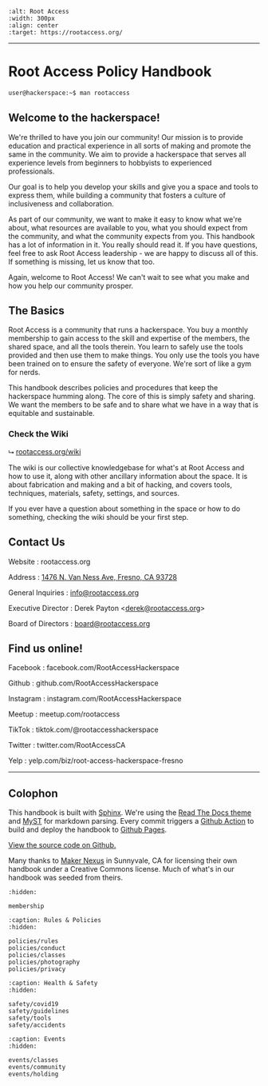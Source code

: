 ```{image} _static/img/rootaccess-logo-color.svg
:alt: Root Access
:width: 300px
:align: center
:target: https://rootaccess.org/
```

---

# Root Access Policy Handbook

```bash
user@hackerspace:~$ man rootaccess
```

## Welcome to the hackerspace!

We're thrilled to have you join our community! Our mission is to provide education and practical experience in all sorts of making and promote the same in the community. We aim to provide a hackerspace that serves all experience levels from beginners to hobbyists to experienced professionals.

Our goal is to help you develop your skills and give you a space and tools to express them, while building a community that fosters a culture of inclusiveness and collaboration.

As part of our community, we want to make it easy to know what we're about, what resources are available to you, what you should expect from the community, and what the community expects from you. This handbook has a lot of information in it. You really should read it. If you have questions, feel free to ask Root Access leadership - we are happy to discuss all of this. If something is missing, let us know that too.

Again, welcome to Root Access! We can't wait to see what you make and how you help our community prosper.

## The Basics

Root Access is a community that runs a hackerspace. You buy a monthly membership to gain access to the skill and expertise of the members, the shared space, and all the tools therein. You learn to safely use the tools provided and then use them to make things. You only use the tools you have been trained on to ensure the safety of everyone. We're sort of like a gym for nerds.

This handbook describes policies and procedures that keep the hackerspace humming along. The core of this is simply safety and sharing. We want the members to be safe and to share what we have in a way that is equitable and sustainable.

### Check the Wiki

⮡ [rootaccess.org/wiki](https://rootaccess.org/wiki/)

The wiki is our collective knowledgebase for what's at Root Access and how to use it, along with other ancillary information about the space. It is about fabrication and making and a bit of hacking, and covers tools, techniques, materials, safety, settings, and sources.

If you ever have a question about something in the space or how to do something, checking the wiki should be your first step.

## Contact Us

Website
   : rootaccess.org

Address
   : [1476 N. Van Ness Ave, Fresno, CA 93728](https://goo.gl/maps/97driG8z3G22)

General Inquiries
   : info@rootaccess.org

Executive Director
   : Derek Payton &lt;[derek@rootaccess.org](mailto:derek@rootaccess.org)&gt;

Board of Directors
   : board@rootaccess.org

Find us online!
---------------

Facebook
   : facebook.com/RootAccessHackerspace

Github
   : github.com/RootAccessHackerspace

Instagram
   : instagram.com/RootAccessHackerspace

Meetup
   : meetup.com/rootaccess

TikTok
   : tiktok.com/@rootaccesshackerspace

Twitter
   : twitter.com/RootAccessCA

Yelp
   : yelp.com/biz/root-access-hackerspace-fresno

---

Colophon
--------

This handbook is built with [Sphinx](https://www.sphinx-doc.org). We're using the [Read The Docs theme](https://sphinx-rtd-theme.readthedocs.io/en/stable/) and [MyST](https://myst-parser.readthedocs.io/en/latest/) for markdown parsing. Every commit triggers a [Github Action](https://github.com/features/actions) to build and deploy the handbook to [Github Pages](https://pages.github.com/).

[View the source code on Github.](https://github.com/RootAccessHackerspace/handbook)

Many thanks to [Maker Nexus](https://www.makernexus.com/) in Sunnyvale, CA for licensing their own handbook under a Creative Commons license. Much of what's in our handbook was seeded from theirs.

```{toctree}
:hidden:

membership
```

```{toctree}
:caption: Rules & Policies
:hidden:

policies/rules
policies/conduct
policies/classes
policies/photography
policies/privacy
```

```{toctree}
:caption: Health & Safety
:hidden:

safety/covid19
safety/guidelines
safety/tools
safety/accidents
```

```{toctree}
:caption: Events
:hidden:

events/classes
events/community
events/holding
```
